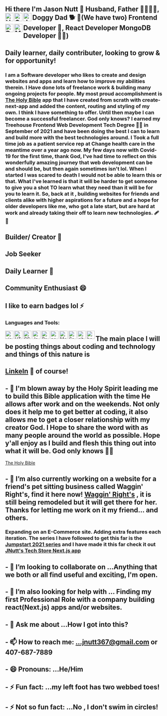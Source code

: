 ## Hi there I'm Jason Nutt 👋  Husband, Father 👨‍👨‍👦‍👦, Doggy Dad 🐕 🐶(We have two)  Frontend <img align="left" alt="HTML5" width="26px" src="https://cdn-icons-png.flaticon.com/512/1216/1216733.png"><img align="left" alt="CSS" width="26px" src="https://upload.wikimedia.org/wikipedia/commons/d/d5/CSS3_logo_and_wordmark.svg"> <img align="left" alt="Javascript" width="26px" src="https://img.icons8.com/color/48/javascript--v2.png"> Developer 👊, <img align="left" alt="React" width="26px" src="https://img.icons8.com/office/16/000000/react.png"> React Developer <img align="left" alt="MongoDB" width="26px" src="https://img.icons8.com/color/48/mongodb.png"> MongoDB Developer 👨‍🎓)
## Daily learner, daily contributer, looking to grow & for opportunity!

### I am a Software developer who likes to create and design websites and apps and learn how to improve my abilities therein. I Have done lots of freelance work & building many ongoing projects for people. My most proud accomplishment is [ The Holy Bible](https://the-holy-bible.vercel.app/) app that I have created from scrath with create-next-app and added the content, routing and styling of my own. I think I have something to offer. Until then maybe I can become a successful freelancer. God only knows? I earned my Treehouse Frontend Web Development Tech Degree 👨‍💻 in September of 2021 and have been doing the best I can to learn and build more with the best technologies around. I Took a full time job as a patient service rep at Change health care in the meantime over a year ago now. My few days now with Covid-19 for the first time, thank God, I've had time to reflect on this wonderfully amazing journey that web development can be and should be, but then again sometimes isn't lol. When I started I was scared to death I would not be able to learn this or that. What I've learned is that it will be harder to get someone to give you a shot TO learn what they need than it will be for you to learn it. So, back at it , building websites for friends and clients alike with higher aspirations for a future and a hope for older developers like me, who got a late start, but are hard at work and already taking their off to learn new technologies. 🩹 👼
## Builder/ Creator 🌱
## Job Seeker
## Daily Learner  🤔
## Community Enthusiast 😄  
## I like to earn badges lol ⚡
### Languages and Tools:
<img align="left" alt="visual studio code" width="26px" src="https://img.icons8.com/color/48/visual-studio-code-2019.png">
<img align="left" alt="HTML5" width="26px" src="https://cdn-icons-png.flaticon.com/512/1216/1216733.png">
<img align="left" alt="CSS" width="26px" src="https://upload.wikimedia.org/wikipedia/commons/d/d5/CSS3_logo_and_wordmark.svg">
<img align="left" alt="Javascript" width="26px" src="https://img.icons8.com/color/48/javascript--v2.png">
<img align="left" alt="React" width="26px" src="https://img.icons8.com/office/16/000000/react.png">
<img align="left" alt="nodejs" width="26px" src="https://img.icons8.com/color/48/nodejs.png">
<img align="left" alt="MongoDB" width="26px" src="https://img.icons8.com/color/48/mongodb.png">
<img align="left" alt="Sass" width="26px" src="https://img.icons8.com/color/48/sass.png">
<img align="left" alt="git" width="26px" src="https://img.icons8.com/color/48/git.png">
<img align="left" alt="bash" width="26px" src="https://img.icons8.com/plasticine/100/bash.png">

## The main place I will be posting things about coding and technology and things of this nature is
## [LinkeIn](https://www.linkedin.com/in/jnuttlovedisciple/)    👋 of course!

## - 🤯 I'm blown away by the Holy Spirit leading me to build this Bible application with the time He allows after work and on the weekends. Not only does it help me to get better at coding, it also allows me to get a closer relationship with my creator God. I Hope to share the word with as many people around the world as possible. Hope y'all enjoy as I build and flesh this thing out into what it will be. God only knows 👷‍♂️
[ The Holy Bible](https://the-holy-bible.vercel.app/)


## - 🌱 I’m also currently working on a website for a friend's pet sitting business called Waggin' Right's, find it here now! [ Waggin' Right's](https://waggin-rights.vercel.app/) , it is still being remodeled but it will get there for her. Thanks for letting me work on it my friend... and others.
### Expanding on an E-Commerce site. Adding extra features each iteration. The series I have followed to get this far is the [Jumpstart 2021 series](https://www.youtube.com/playlist?list=PL4RCxklHWZ9v2lcat4oEVGQhZg6r4IQGV) and I have made it this far check it out [JNutt's Tech Store Next.js app](https://estore-swart.vercel.app/)

## - 👯 I’m looking to collaborate on ...Anything that we both or all find useful and exciting, I'm open.
## - 🤔 I’m also looking for help with ... Finding my first Professional Role with a company building react(Next.js) apps and/or websites. 
## - 💬 Ask me about ...How I got into this?
## - 📫 How to reach me: ...jnutt367@gmail.com or 407-687-7889
## - 😄 Pronouns: ...He/Him
## - ⚡ Fun fact: ...my left foot has two webbed toes!
## - ⚡ Not so fun fact: ...No , I don't swim in circles!

